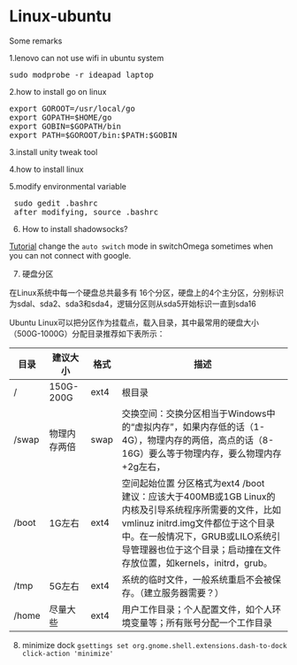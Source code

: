 # Linux-ubuntu
Some remarks


1.lenovo can not use wifi in ubuntu system
 <pre>sudo modprobe -r ideapad_laptop</pre>

2.how to install go on linux
<pre>export GOROOT=/usr/local/go
export GOPATH=$HOME/go
export GOBIN=$GOPATH/bin
export PATH=$GOROOT/bin:$PATH:$GOBIN
</pre>

3.install unity tweak tool

4.how to install linux

5.modify environmental variable
<pre> sudo gedit .bashrc 
 after modifying, source .bashrc</pre>
 
6. How to install shadowsocks?

[Tutorial](https://github.com/Billy1900/AWS-Shadowsocks)
change the `auto switch` mode in switchOmega sometimes when you can not connect with google.


7. 硬盘分区

在Linux系统中每一个硬盘总共最多有 16个分区，硬盘上的4个主分区，分别标识为sdal、sda2、sda3和sda4，逻辑分区则从sda5开始标识一直到sda16

Ubuntu Linux可以把分区作为挂载点，载入目录，其中最常用的硬盘大小（500G-1000G）分配目录推荐如下表所示：

|目录|	建议大小|	格式| 描述|
|----|-----|----|-----|
|/	|150G-200G	|ext4	|根目录|
|/swap	|物理内存两倍|	swap|	交换空间：交换分区相当于Windows中的“虚拟内存”，如果内存低的话（1-4G），物理内存的两倍，高点的话（8-16G）要么等于物理内存，要么物理内存+2g左右，|
|/boot	|1G左右	|ext4|	空间起始位置 分区格式为ext4 /boot  </br>建议：应该大于400MB或1GB Linux的内核及引导系统程序所需要的文件，比如 vmlinuz initrd.img文件都位于这个目录中。在一般情况下，GRUB或LILO系统引导管理器也位于这个目录；启动撞在文件存放位置，如kernels，initrd，grub。|
|/tmp	|5G左右	|ext4	|系统的临时文件，一般系统重启不会被保存。（建立服务器需要？）|
|/home	|尽量大些	|ext4|	用户工作目录；个人配置文件，如个人环境变量等；所有账号分配一个工作目录|


8. minimize dock
`gsettings set org.gnome.shell.extensions.dash-to-dock click-action 'minimize'`
